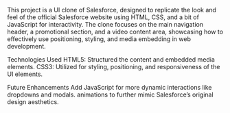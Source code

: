 This project is a UI clone of Salesforce, designed to replicate the look and feel of the official Salesforce website using HTML, CSS, and a bit of JavaScript for interactivity. The clone focuses on the main navigation header, a promotional section, and a video content area, showcasing how to effectively use positioning, styling, and media embedding in web development.

Technologies Used
HTML5: Structured the content and embedded media elements.
CSS3: Utilized for styling, positioning, and responsiveness of the UI elements.

Future Enhancements
Add JavaScript for more dynamic interactions like dropdowns and modals.
animations to further mimic Salesforce’s original design aesthetics.
